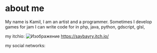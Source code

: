 # about me
My name is Kamil, I am an artist and a programmer.
Sometimes I develop games for jam
I can write code for in php, java, python, gdscript, glsl, 

my itchio: ![Изображение](https://upload.wikimedia.org/wikipedia/commons/thumb/4/48/Markdown-mark.svg/1920px-Markdown-mark.svg.png "Логотип Markdown")
 https://saybayry.itch.io/


my social networks: 
